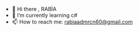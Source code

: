 - 👋 Hi there , RABİA
- 🌱 I’m currently learning c# 
- 📫 How to reach me: rabiaadmrcn60@gmail.com 





